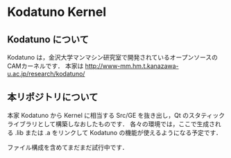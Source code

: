 # Kodatuno Kernel

## Kodatuno について
Kodatuno は，金沢大学マンマシン研究室で開発されているオープンソースのCAMカーネルです．
本家は <http://www-mm.hm.t.kanazawa-u.ac.jp/research/kodatuno/>

## 本リポジトリについて
本家 Kodatuno から Kernel に相当する Src/GE を抜き出し，Qt のスタティックライブラリとして構築しなおしたものです．
各々の環境では，ここで生成される .lib または .a をリンクして Kodatuno の機能が使えるようになる予定です．

ファイル構成を含めてまだまだ試行中です．
